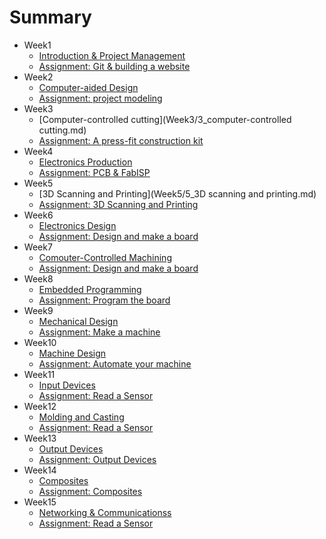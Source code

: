 # Summary


* Week1
	* [Introduction & Project Management](Week1/1_Introduction.md)
	* [Assignment: Git & building a website](Week1/1_Assignment.md)
* Week2
	* [Computer-aided Design](Week2/2_CAD.md)
	* [Assignment: project modeling](Week2/2_Assignment.md)
* Week3
	* [Computer-controlled cutting](Week3/3_computer-controlled cutting.md)
	* [Assignment: A press-fit construction kit](Week3/3_Assignment.md)
* Week4
	* [Electronics Production](Week4/4_electronics-production.md)
	* [Assignment: PCB & FabISP](Week4/4_Assignment.md)
* Week5
	* [3D Scanning and Printing](Week5/5_3D scanning and printing.md)
	* [Assignment: 3D Scanning and Printing](Week5/5_Assignment.md)
* Week6
	* [Electronics Design](Week6/6_ElectronicsDesign.md)
	* [Assignment: Design and make a board](Week6/6_Assignment.md)
* Week7
	* [Comouter-Controlled Machining](Week7/7_Computer-ControlledMachining.md)
	* [Assignment: Design and make a board](Week7/7_Assignment.md)
* Week8
	* [Embedded Programming](Week8/8_EmbeddedProgramming.md)
	* [Assignment: Program the board](Week8/8_Assignment.md)
* Week9
	* [Mechanical Design](Week9/9_MechanicalDesign.md)
	* [Assignment: Make a machine](Week9/9_Assignment.md)
* Week10
	* [Machine Design](Week10/10_MachineDesign.md)
	* [Assignment: Automate your machine](Week10/10_Assignment.md)
* Week11
	* [Input Devices](Week11/11_InputDevices.md)
	* [Assignment: Read a Sensor](Week11/11_Assignment.md)
* Week12
	* [Molding and Casting](Week12/12_MoldingandCasting.md)
	* [Assignment: Read a Sensor](Week12/12_Assignment.md)
* Week13
	* [Output Devices](Week13/13_OutputDevices.md)
	* [Assignment: Output Devices](Week13/13_Assignment.md)
* Week14
	* [Composites](Week14/14_Composites.md)
	* [Assignment: Composites](Week14/14_Assignment.md)
* Week15
	* [Networking & Communicationss](Week15/15_Networking&Communicationss.md)
	* [Assignment: Read a Sensor](Week15/15_Assignment.md)



	
	